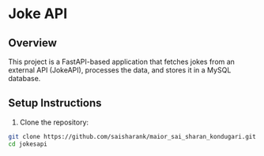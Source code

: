 # Joke API

## Overview
This project is a FastAPI-based application that fetches jokes from an external API (JokeAPI), processes the data, and stores it in a MySQL database.

## Setup Instructions

1. Clone the repository:

```bash
git clone https://github.com/saisharank/maior_sai_sharan_kondugari.git
cd jokesapi
